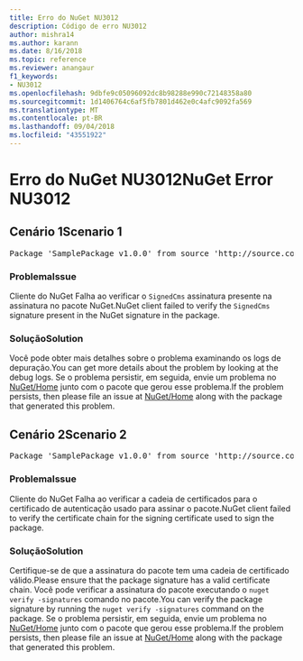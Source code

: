 ```yaml
---
title: Erro do NuGet NU3012
description: Código de erro NU3012
author: mishra14
ms.author: karann
ms.date: 8/16/2018
ms.topic: reference
ms.reviewer: anangaur
f1_keywords:
- NU3012
ms.openlocfilehash: 9dbfe9c05096092dc8b98288e990c72148358a80
ms.sourcegitcommit: 1d1406764c6af5fb7801d462e0c4afc9092fa569
ms.translationtype: MT
ms.contentlocale: pt-BR
ms.lasthandoff: 09/04/2018
ms.locfileid: "43551922"
---
```

# <a name="nuget-error-nu3012"></a><span data-ttu-id="a3b21-103">Erro do NuGet NU3012</span><span class="sxs-lookup"><span data-stu-id="a3b21-103">NuGet Error NU3012</span></span>

## <a name="scenario-1"></a><span data-ttu-id="a3b21-104">Cenário 1</span><span class="sxs-lookup"><span data-stu-id="a3b21-104">Scenario 1</span></span>

<pre>Package 'SamplePackage v1.0.0' from source 'http://source.com/index.json': The primary signature validation failed.</pre>

### <a name="issue"></a><span data-ttu-id="a3b21-105">Problema</span><span class="sxs-lookup"><span data-stu-id="a3b21-105">Issue</span></span>

<span data-ttu-id="a3b21-106">Cliente do NuGet Falha ao verificar o `SignedCms` assinatura presente na assinatura no pacote NuGet.</span><span class="sxs-lookup"><span data-stu-id="a3b21-106">NuGet client failed to verify the `SignedCms` signature present in the NuGet signature in the package.</span></span>


### <a name="solution"></a><span data-ttu-id="a3b21-107">Solução</span><span class="sxs-lookup"><span data-stu-id="a3b21-107">Solution</span></span>

<span data-ttu-id="a3b21-108">Você pode obter mais detalhes sobre o problema examinando os logs de depuração.</span><span class="sxs-lookup"><span data-stu-id="a3b21-108">You can get more details about the problem by looking at the debug logs.</span></span> <span data-ttu-id="a3b21-109">Se o problema persistir, em seguida, envie um problema no [NuGet/Home](https://github.com/NuGet/Home/issues) junto com o pacote que gerou esse problema.</span><span class="sxs-lookup"><span data-stu-id="a3b21-109">If the problem persists, then please file an issue at [NuGet/Home](https://github.com/NuGet/Home/issues) along with the package that generated this problem.</span></span>



## <a name="scenario-2"></a><span data-ttu-id="a3b21-110">Cenário 2</span><span class="sxs-lookup"><span data-stu-id="a3b21-110">Scenario 2</span></span>

<pre>Package 'SamplePackage v1.0.0' from source 'http://source.com/index.json': The primary signature found a chain building issue:  A certificate chain processed, but terminated in a root certificate which is not trusted by the trust provider.</pre>

### <a name="issue"></a><span data-ttu-id="a3b21-111">Problema</span><span class="sxs-lookup"><span data-stu-id="a3b21-111">Issue</span></span>

<span data-ttu-id="a3b21-112">Cliente do NuGet Falha ao verificar a cadeia de certificados para o certificado de autenticação usado para assinar o pacote.</span><span class="sxs-lookup"><span data-stu-id="a3b21-112">NuGet client failed to verify the certificate chain for the signing certificate used to sign the package.</span></span>


### <a name="solution"></a><span data-ttu-id="a3b21-113">Solução</span><span class="sxs-lookup"><span data-stu-id="a3b21-113">Solution</span></span>

<span data-ttu-id="a3b21-114">Certifique-se de que a assinatura do pacote tem uma cadeia de certificado válido.</span><span class="sxs-lookup"><span data-stu-id="a3b21-114">Please ensure that the package signature has a valid certificate chain.</span></span> <span data-ttu-id="a3b21-115">Você pode verificar a assinatura do pacote executando o `nuget verify -signatures` comando no pacote.</span><span class="sxs-lookup"><span data-stu-id="a3b21-115">You can verify the package signature by running the `nuget verify -signatures` command on the package.</span></span> <span data-ttu-id="a3b21-116">Se o problema persistir, em seguida, envie um problema no [NuGet/Home](https://github.com/NuGet/Home/issues) junto com o pacote que gerou esse problema.</span><span class="sxs-lookup"><span data-stu-id="a3b21-116">If the problem persists, then please file an issue at [NuGet/Home](https://github.com/NuGet/Home/issues) along with the package that generated this problem.</span></span>


